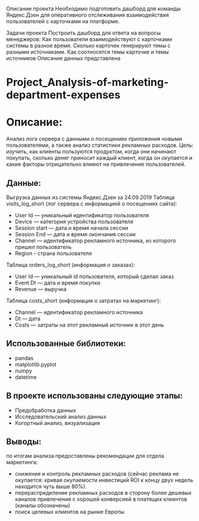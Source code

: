 
Описание проекта
Необходимо подготовить дашборд для команды Яндекс.Дзен для оперативного отслеживания взаимодействия пользователей с карточками на платформе.

Задачи проекта
Построить дашборд для ответа на вопросы менеджеров:
Как пользователи взаимодействуют с карточками системы в разное время.
Сколько карточек генерируют темы с разными источниками.
Как соотносятся темы карточке и темы источников
Описание данных
представлена 

# Project_Analysis-of-marketing-department-expenses
# Описание:
Анализ лога сервера с данными о посещениях приложения новыми пользователями, а также анализ статистики рекламных расходов. Цель: изучить, как клиенты пользуются продуктом, когда они начинают покупать, сколько денег приносит каждый клиент, когда он окупается и какие факторы отрицательно влияют на привлечение пользователей.

## Данные:
Выгрузка данных из системы Яндекс.Дзен за 24.09.2019
Таблица visits_log_short (лог сервера с информацией о посещениях сайта):
- User Id — уникальный идентификатор пользователя
- Device — категория устройства пользователя
- Session start — дата и время начала сессии
- Session End — дата и время окончания сессии
- Channel — идентификатор рекламного источника, из которого пришел пользователь
- Region - страна пользователя

Таблица orders_log_short (информация о заказах):
- User Id — уникальный id пользователя, который сделал заказ
- Event Dt — дата и время покупки
- Revenue — выручка

Таблица costs_short (информация о затратах на маркетинг):
- Channel — идентификатор рекламного источника
- Dt — дата
- Costs — затраты на этот рекламный источник в этот день

## Использованные библиотеки:
- pandas
- matplotlib.pyplot
- numpy
- datetime

## В проекте использованы следующие этапы:
- Предобработка данных
- Исследовательский анализ данных
- Когортный анализ, визуализация

## Выводы:
по итогам анализа предоставлены рекомендации для отдела маркетинга:
- снижение и контроль рекламных расходов (сейчас реклама не окупается: кривая окупаемости инвестиций ROI к концу двух недель находится чуть выше 80%).
- перераспределение рекламных расходов в сторону более дешевых каналов привлечения с хорошей конверсией в платящих клиентов (каналы обозначены)
- поиск целевых клиентов на рынке Европы
